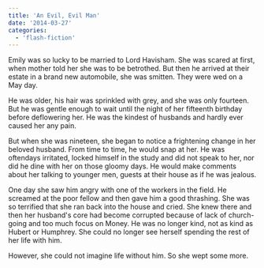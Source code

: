 ```yaml
---
title: 'An Evil, Evil Man'
date: '2014-03-27'
categories:
  - 'flash-fiction'
---
```


Emily was so lucky to be married to Lord Havisham. She was scared at first, when
mother told her she was to be betrothed. But then he arrived at their estate in
a brand new automobile, she was smitten. They were wed on a May day.

He was older, his hair was sprinkled with grey, and she was only fourteen. But
he was gentle enough to wait until the night of her fifteenth birthday before
deflowering her. He was the kindest of husbands and hardly ever caused her any
pain.

But when she was nineteen, she began to notice a frightening change in her
beloved husband. From time to time, he would snap at her. He was oftendays
irritated, locked himself in the study and did not speak to her, nor did he dine
with her on those gloomy days. He would make comments about her talking to
younger men, guests at their house as if he was jealous.

One day she saw him angry with one of the workers in the field. He screamed at
the poor fellow and then gave him a good thrashing. She was so terrified that
she ran back into the house and cried. She knew there and then her husband's
core had become corrupted because of lack of church-going and too much focus on
Money. He was no longer kind, not as kind as Hubert or Humphrey. She could no
longer see herself spending the rest of her life with him.

However, she could not imagine life without him. So she wept some more.

